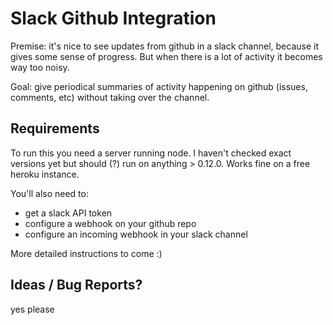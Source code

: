 # Slack Github Integration

Premise: it's nice to see updates from github in a slack channel, because it gives some sense of progress. But when there is a lot of activity it becomes way too noisy.

Goal: give periodical summaries of activity happening on github (issues, comments, etc) without taking over the channel.

## Requirements

To run this you need a server running node. I haven't checked exact versions yet but should (?) run on anything > 0.12.0. Works fine on a free heroku instance.

You'll also need to:

- get a slack API token
- configure a webhook on your github repo
- configure an incoming webhook in your slack channel

More detailed instructions to come :)

## Ideas / Bug Reports?

yes please
